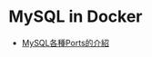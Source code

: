 # MySQL in Docker

- [MySQL各種Ports的介紹](https://dev.mysql.com/doc/mysql-port-reference/en/mysql-ports-reference-tables.html)